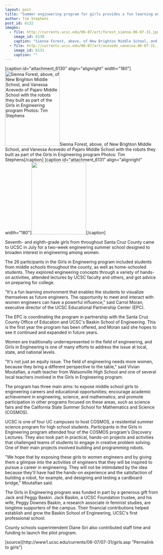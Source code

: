 ```yaml
---
layout: post
title: "Summer engineering program for girls provides a fun learning environment"
author: Tim Stephens 
post_id: 6132
images:
  - file: http://currents.ucsc.edu/06-07/art/forest_sienna.06-07-31.jpg
    image_id: 6130
    caption: "Sienna Forest, above, of New Brighton Middle School, and Vanessa Acevedo of Pajaro Middle School with the robots they built as part of the Girls in Engineering program Photos: Tim Stephens"
  - file: http://currents.ucsc.edu/06-07/art/acevedo_vanessa.06-07-31.jpg
    image_id: 6131
    caption: ""
---
```


[caption id="attachment_6130" align="alignright" width="180"]<a href="http://localhost/mysite/wp-content/uploads/2006/07/forest_sienna.06-07-31.jpg"><img class="size-full wp-image-6130" src="http://localhost/mysite/wp-content/uploads/2006/07/forest_sienna.06-07-31.jpg" alt="Sienna Forest, above, of New Brighton Middle School, and Vanessa Acevedo of Pajaro Middle School with the robots they built as part of the Girls in Engineering program Photos: Tim Stephens" width="180" height="246" /></a>Sienna Forest, above, of New Brighton Middle School, and Vanessa Acevedo of Pajaro Middle School with the robots they built as part of the Girls in Engineering program Photos: Tim Stephens[/caption]
[caption id="attachment_6131" align="alignright" width="180"]<a href="http://localhost/mysite/wp-content/uploads/2006/07/acevedo_vanessa.06-07-31.jpg"><img class="size-full wp-image-6131" src="http://localhost/mysite/wp-content/uploads/2006/07/acevedo_vanessa.06-07-31.jpg" alt="" width="180" height="237" /></a>[/caption]
<a name="content" id="content"></a>
<p>
  Seventh- and eighth-grade girls from throughout Santa Cruz County came to UCSC in July for a two-week engineering summer school designed to broaden interest in engineering among women.
</p>
<p>
  The 26 participants in the Girls in Engineering program included students from middle schools throughout the county, as well as home-schooled students. They explored engineering concepts through a variety of hands-on activities, attended lectures by UCSC faculty and others, and got advice on preparing for college.
</p>
<p>
  "It's a fun learning environment that enables the students to visualize themselves as future engineers. The opportunity to meet and interact with women engineers can have a powerful influence," said Carrol Moran, executive director of the UCSC Educational Partnership Center (EPC).
</p>
<p>
  The EPC is coordinating the program in partnership with the Santa Cruz County Office of Education and UCSC's Baskin School of Engineering. This is the first year the program has been offered, and Moran said she hopes to see it continued and expanded in future years.
</p>
<p>
  Women are traditionally underrepresented in the field of engineering, and Girls in Engineering is one of many efforts to address the issue at local, state, and national levels.
</p>
<p>
  "It's not just an equity issue. The field of engineering needs more women, because they bring a different perspective to the table," said Vivian Moutafian, a math teacher from Watsonville High School and one of several local teachers involved in the Girls in Engineering program.
</p>
<p>
  The program has three main aims: to expose middle school girls to engineering careers and educational opportunities; encourage academic achievement in engineering, science, and mathematics; and promote participation in other programs focused on these areas, such as science fairs and the California State Summer School for Mathematics and Science (COSMOS).
</p>
<p>
  UCSC is one of four UC campuses to host COSMOS, a residential summer science program for high school students. Participants in the Girls in Engineering program attended four of the COSMOS program's Discovery Lectures. They also took part in practical, hands-on projects and activities that challenged teams of students to engage in creative problem solving. One of their main projects involved building and programming robots.
</p>
<p>
  "We hope that by exposing these girls to women engineers and by giving them a glimpse into the activities of engineers that they will be inspired to pursue a career in engineering. They will not be intimidated by the idea because they'll have had the hands-on experience and the satisfaction of building a robot, for example, and designing and testing a cardboard bridge," Moutafian said.
</p>
<p>
  The Girls in Engineering program was funded in part by a generous gift from Jack and Peggy Baskin. Jack Baskin, a UCSC Foundation trustee, and his wife, Peggy Downes Baskin, a research associate in feminist studies, are longtime supporters of the campus. Their financial contributions helped establish and grow the Baskin School of Engineering, UCSC's first professional school.
</p>
<p>
  County schools superintendent Diane Siri also contributed staff time and funding to launch the pilot program.
</p>
[source](http://www1.ucsc.edu/currents/06-07/07-31/girls.asp "Permalink to girls")
